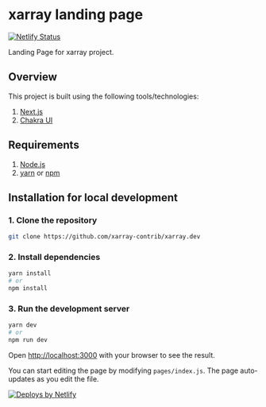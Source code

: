 # xarray landing page

[![Netlify Status](https://api.netlify.com/api/v1/badges/4f940719-54bd-4ff7-95e0-0088dfb3c10f/deploy-status)](https://app.netlify.com/projects/xarraydev/deploys)

Landing Page for xarray project.

## Overview

This project is built using the following tools/technologies:

1. [Next.js](https://nextjs.org/)
2. [Chakra UI](https://chakra-ui.com/)

## Requirements

1. [Node.js](https://nodejs.org/)
2. [yarn](https://yarnpkg.com/) or [npm](https://www.npmjs.com/)

## Installation for local development

### 1. Clone the repository

```bash
git clone https://github.com/xarray-contrib/xarray.dev
```

### 2. Install dependencies

```bash
yarn install
# or
npm install
```

### 3. Run the development server

```bash
yarn dev
# or
npm run dev
```

Open [http://localhost:3000](http://localhost:3000) with your browser to see the result.

You can start editing the page by modifying `pages/index.js`. The page auto-updates as you edit the file.

<a href="https://www.netlify.com">
  <img src="https://www.netlify.com/assets/badges/netlify-badge-color-bg.svg" alt="Deploys by Netlify" />
</a>
